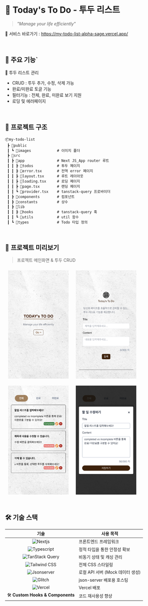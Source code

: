 # 📄 Today's To Do - 투두 리스트

> _"Manage your life efficiently"_

🔗 서비스 바로가기 : https://my-todo-list-alpha-sage.vercel.app/

</br>

## 🎯 주요 기능`

🔹 투두 리스트 관리

- CRUD : 투두 추가, 수정, 삭제 가능
- 완료/미완료 토글 기능
- 필터기능 : 전체, 완료, 미완료 보기 지원
- 로딩 및 에러페이지

</br>

## 📂 프로젝트 구조

```
📦my-todo-list
 ┣ 📂public
 ┃ ┗ 📂images            # 이미지 폴더
 ┣ 📂src
 ┃ ┣ 📂app               # Next JS_App router 루트
 ┃ ┃ ┣ 📂todos           # 투두 페이지
 ┃ ┃ ┣ 📜error.tsx       # 전역 error 페이지
 ┃ ┃ ┣ 📜layout.tsx      # 루트 레이아웃
 ┃ ┃ ┣ 📜loading.tsx     # 로딩 페이지
 ┃ ┃ ┣ 📜page.tsx        # 랜딩 페이지
 ┃ ┃ ┗ 📜provider.tsx    # tanstack-query 프로바이더
 ┃ ┣ 📂components        # 컴포넌트
 ┃ ┣ 📂constants         # 상수
 ┃ ┣ 📂lib
 ┃ ┃ ┣ 📂hooks           # tanstack-query 훅
 ┃ ┃ ┗ 📂utils           # util 함수
 ┃ ┗ 📂types             # Todo 타입 정의
```

</br>

## 📸 프로젝트 미리보기

> 프로젝트 메인화면 & 투두 CRUD

<div>
  <img src='public/images/project1.png' width="200px" style="margin: 10px;"/>
  <img src='public/images/project2.png' width="200px" style="margin: 10px;"/>

  <img src='public/images/project3.png' width="200px" style="margin: 10px;"/>
  <img src='public/images/project4.png' width="200px" style="margin: 10px;"/>
</div>

</br>

## 🛠 기술 스택

|                                                            기술                                                             | 사용 목적                        |
| :-------------------------------------------------------------------------------------------------------------------------: | -------------------------------- |
|           ![Nextjs](https://img.shields.io/badge/Next.js-black?style=for-the-badge&logo=next.js&logoColor=white)            | 프론트엔드 프레임워크            |
|      ![Typescript](https://img.shields.io/badge/Typescript-3178C6?style=for-the-badge&logo=Typescript&logoColor=white)      | 정적 타입을 통한 안정성 확보     |
| ![TanStack Query](https://img.shields.io/badge/TanStack%20Query-FF4154?style=for-the-badge&logo=reactquery&logoColor=white) | 비동기 상태 및 캐싱 관리         |
|    ![Tailwind CSS](https://img.shields.io/badge/tailwindcss-06B6D4?style=for-the-badge&logo=tailwindcss&logoColor=white)    | 전체 CSS 스타일링                |
|     ![Jsonserver](https://img.shields.io/badge/json_server-999999?style=for-the-badge&logo=jsonserver&logoColor=white)      | 로컬 API 서버 (Mock 데이터 생성) |
|            ![Glitch](https://img.shields.io/badge/glitch-3333FF?style=for-the-badge&logo=glitch&logoColor=white)            | json-server 배포용 호스팅        |
|            ![Vercel](https://img.shields.io/badge/vercel-000000?style=for-the-badge&logo=vercel&logoColor=white)            | Vercel 배포                      |
|                                               🛠 **Custom Hooks & Components**                                               | 코드 재사용성 향상               |
